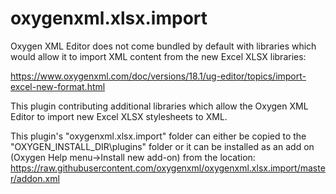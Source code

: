 # oxygenxml.xlsx.import
Oxygen XML Editor does not come bundled by default with libraries which would allow it to import XML content from the new Excel XLSX libraries:

https://www.oxygenxml.com/doc/versions/18.1/ug-editor/topics/import-excel-new-format.html

This plugin contributing additional libraries which allow the Oxygen XML Editor to import new Excel XLSX stylesheets to XML.

This plugin's "oxygenxml.xlsx.import" folder can either be copied to the "OXYGEN_INSTALL_DIR\plugins" folder or it can be installed as an add on (Oxygen Help menu->Install new add-on) from the location: https://raw.githubusercontent.com/oxygenxml/oxygenxml.xlsx.import/master/addon.xml
